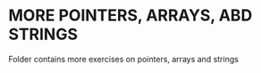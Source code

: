 # MORE POINTERS, ARRAYS, ABD STRINGS
 
Folder contains more exercises on pointers, arrays and strings
